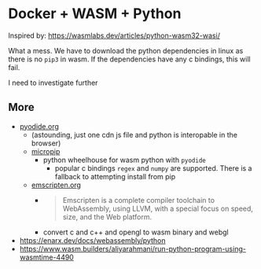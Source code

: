 Docker + WASM + Python
======================

Inspired by: https://wasmlabs.dev/articles/python-wasm32-wasi/

What a mess.
We have to download the python dependencies in linux as there is no `pip3` in wasm.
If the dependencies have any c bindings, this will fail.

I need to investigate further

More
----

* [pyodide.org](https://pyodide.org/)
    * (astounding, just one cdn js file and python is interopable in the browser)
    * [micropip](https://micropip.pyodide.org/en/stable/project/api.html)
        * python wheelhouse for wasm python with `pyodide`
            * popular c bindings `regex` and `numpy` are supported. There is a fallback to attempting install from pip
    * [emscripten.org](https://emscripten.org/)
        * > Emscripten is a complete compiler toolchain to WebAssembly, using LLVM, with a special focus on speed, size, and the Web platform.
        * convert c and c++ and opengl to wasm binary and webgl
* https://enarx.dev/docs/webassembly/python
* https://www.wasm.builders/aliyarahmani/run-python-program-using-wasmtime-4490
